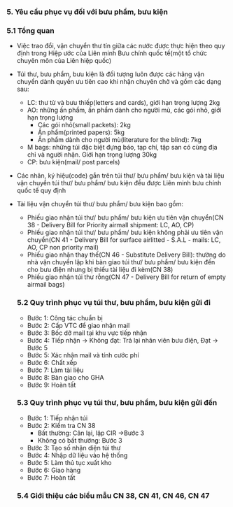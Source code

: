 ### 5. Yêu cầu phục vụ đối với bưu phẩm, bưu kiện

### 5.1 Tổng quan

- Việc trao đổi, vận chuyển thư tín giữa các nước được thực hiện theo quy định trong Hiệp ước của Liên minh Bưu chính quốc tế(một tổ chức chuyên môn của Liên hiệp quốc)
- Túi thư, bưu phẩm, bưu kiện là đối tượng luôn được các hãng vận chuyển dành quyền ưu tiên cao khi nhận chuyên chở và gồm các dạng sau:
  - LC: thư từ và bưu thiếp(letters and cards), giới hạn trọng lượng 2kg
  - AO: những ấn phẩm, ấn phẩm dành cho người mù, các gói nhỏ, giới hạn trọng lượng
    - Các gói nhỏ(small packets): 2kg
    - Ấn phẩm(printed papers): 5kg
    - Ấn phẩm dành cho người mù(literature for the blind): 7kg
  - M bags: những túi đặc biệt đựng báo, tạp chí, tập san có cùng địa chỉ và người nhận. Giới hạn trọng lượng 30kg
  - CP: bưu kiện(mail/ post parcels)
- Các nhãn, ký hiệu(code) gắn trên túi thư/ bưu phẩm/ bưu kiện và tài liệu vận chuyển túi thư/ bưu phẩm/ bưu kiện đều được Liên minh bưu chính quốc tế quy định
- Tài liệu vận chuyển túi thư/ bưu phẩm/ bưu kiện bao gồm:

  - Phiếu giao nhận túi thư/ bưu phẩm/ bưu kiện ưu tiên vận chuyển(CN 38 - Delivery Bill for Priority airmall shipment: LC, AO, CP)
  - Phiếu giao nhận túi thư/ bưu phẩm/ bưu kiện không phải ưu tiên vận chuyển(CN 41 - Delivery Bill for surface airlitted - S.A.L - mails: LC, AO, CP non priority mail)
  - Phiếu giao nhận thay thế(CN 46 - Substitute Delivery Bill): thường do nhà vận chuyển lập khi bàn giao túi thư/ bưu phẩm/ bưu kiện đến cho bưu điện nhưng bị thiếu tài liệu đi kèm(CN 38)
  - Phiếu giao nhận túi thư rỗng(CN 47 - Delivery Bill for return of empty airmail bags)

  ### 5.2 Quy trình phục vụ túi thư, bưu phẩm, bưu kiện gửi đi

  - Bước 1: Công tác chuẩn bị
  - Bước 2: Cấp VTC để giao nhận mail
  - Bước 3: Bốc dỡ mail tại khu vực tiếp nhận
  - Bước 4: Tiếp nhận -> Không đạt: Trả lại nhân viên bưu điện, Đạt -> Bước 5
  - Bước 5: Xác nhận mail và tính cước phí
  - Bước 6: Chất xếp
  - Bước 7: Làm tài liệu
  - Bước 8: Bàn giao cho GHA
  - Bước 9: Hoàn tất

  ### 5.3 Quy trình phục vụ túi thư, bưu phẩm, bưu kiện gửi đến

  - Bước 1: Tiếp nhận túi
  - Bước 2: Kiểm tra CN 38
    - Bất thường: Cân lại, lập CIR ->Bước 3
    - Không có bất thường: Bước 3
  - Bước 3: Tạo số nhận diện túi thư
  - Bước 4: Nhập dữ liệu vào hệ thống
  - Bước 5: Làm thủ tục xuất kho
  - Bước 6: Giao hàng
  - Bước 7: Hoàn tất

  ### 5.4 Giới thiệu các biểu mẫu CN 38, CN 41, CN 46, CN 47
